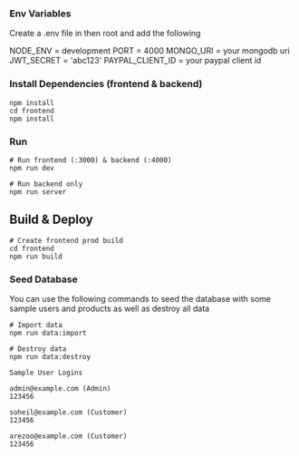 ### Env Variables

Create a .env file in then root and add the following

NODE_ENV = development
PORT = 4000
MONGO_URI = your mongodb uri
JWT_SECRET = 'abc123'
PAYPAL_CLIENT_ID = your paypal client id

### Install Dependencies (frontend & backend)

```
npm install
cd frontend
npm install
```

### Run

```
# Run frontend (:3000) & backend (:4000)
npm run dev

# Run backend only
npm run server
```

## Build & Deploy

```
# Create frontend prod build
cd frontend
npm run build
```

### Seed Database

You can use the following commands to seed the database with some sample users and products as well as destroy all data

```
# Import data
npm run data:import

# Destroy data
npm run data:destroy
```

```
Sample User Logins

admin@example.com (Admin)
123456

soheil@example.com (Customer)
123456

arezoo@example.com (Customer)
123456
```
